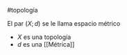 #topología 

El par $(X; d)$ se le llama espacio métrico

- $X$ es una topología
- $d$ es una [[Métrica]]